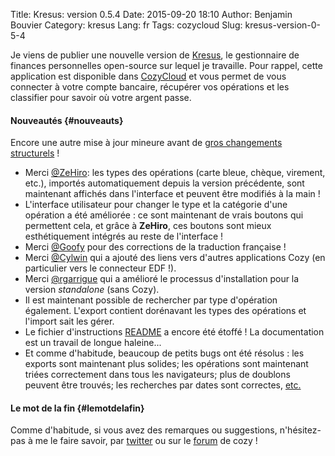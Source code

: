 Title: Kresus: version 0.5.4
Date: 2015-09-20 18:10
Author: Benjamin Bouvier
Category: kresus
Lang: fr
Tags: cozycloud
Slug: kresus-version-0-5-4

Je viens de publier une nouvelle version de
[Kresus](https://github.com/bnjbvr/kresus/), le gestionnaire de finances
personnelles open-source sur lequel je travaille. Pour rappel, cette
application est disponible dans [CozyCloud](https://cozy.io/en/) et vous
permet de vous connecter à votre compte bancaire, récupérer vos
opérations et les classifier pour savoir où votre argent passe.

#### Nouveautés {#nouveauts}

Encore une autre mise à jour mineure avant de [gros changements
structurels](https://github.com/bnjbvr/kresus/issues/176) !

-   Merci [@ZeHiro](https://github.com/ZeHiro/): les types des
    opérations (carte bleue, chèque, virement, etc.), importés
    automatiquement depuis la version précédente, sont maintenant
    affichés dans l'interface et peuvent être modifiés à la main !
-   L'interface utilisateur pour changer le type et la catégorie d'une
    opération a été améliorée : ce sont maintenant de vrais boutons qui
    permettent cela, et grâce à **ZeHiro**, ces boutons sont mieux
    esthétiquement intégrés au reste de l'interface !
-   Merci [@Goofy](https://github.com/goofy-bz) pour des corrections de
    la traduction française !
-   Merci [@Cylwin](https://github.com/cylwin) qui a ajouté des liens
    vers d'autres applications Cozy (en particulier vers le connecteur
    EDF !).
-   Merci [@rgarrigue](https://github.com/rgarrigue) qui a amélioré le
    processus d'installation pour la version *standalone* (sans Cozy).
-   Il est maintenant possible de rechercher par type d'opération
    également. L'export contient dorénavant les types des opérations et
    l'import sait les gérer.
-   Le fichier d'instructions
    [README](https://github.com/bnjbvr/kresus/blob/master/README.md) a
    encore été étoffé ! La documentation est un travail de longue
    haleine...
-   Et comme d'habitude, beaucoup de petits bugs ont été résolus : les
    exports sont maintenant plus solides; les opérations sont maintenant
    triées correctement dans tous les navigateurs; plus de doublons
    peuvent être trouvés; les recherches par dates sont correctes,
    [etc.](https://github.com/bnjbvr/kresus/commits/master)

#### Le mot de la fin {#lemotdelafin}

Comme d'habitude, si vous avez des remarques ou suggestions,
n'hésitez-pas à me le faire savoir, par
[twitter](https://twitter.com/bnjbvr/) ou sur le
[forum](https://forum.cozy.io/t/app-kresus/224) de cozy !

